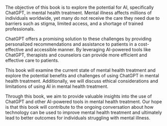 

The objective of this book is to explore the potential for AI, specifically ChatGPT, in mental health treatment. Mental illness affects millions of individuals worldwide, yet many do not receive the care they need due to barriers such as stigma, limited access, and a shortage of trained professionals.

ChatGPT offers a promising solution to these challenges by providing personalized recommendations and assistance to patients in a cost-effective and accessible manner. By leveraging AI-powered tools like ChatGPT, therapists and counselors can provide more efficient and effective care to patients.

This book will examine the current state of mental health treatment and explore the potential benefits and challenges of using ChatGPT in mental health treatment. Additionally, we will discuss ethical considerations and limitations of using AI in mental health treatment.

Through this book, we aim to provide valuable insights into the use of ChatGPT and other AI-powered tools in mental health treatment. Our hope is that this book will contribute to the ongoing conversation about how technology can be used to improve mental health treatment and ultimately lead to better outcomes for individuals struggling with mental illness.
